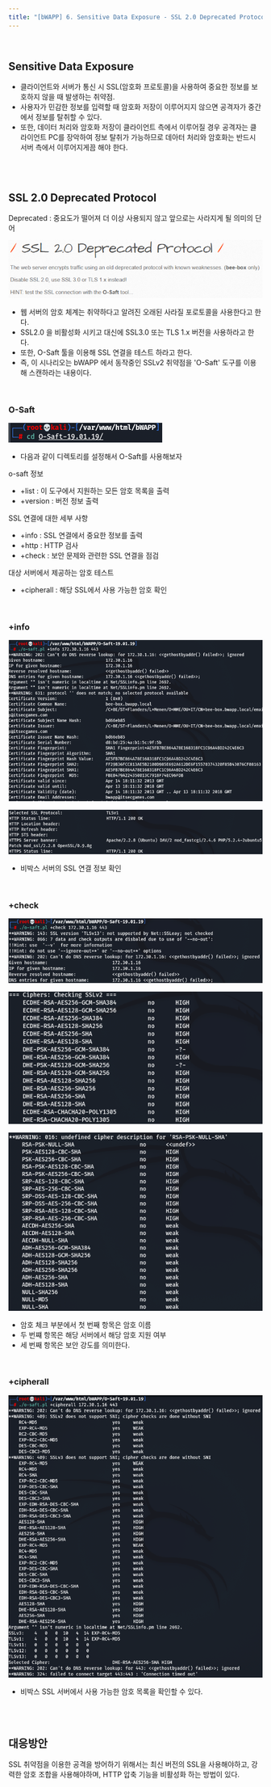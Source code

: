 ```yaml
---
title: "[bWAPP] 6. Sensitive Data Exposure - SSL 2.0 Deprecated Protocol"
---
```


<br>

## Sensitive Data Exposure

- 클라이언트와 서버가 통신 시 SSL(암호화 프로토콜)을 사용하여 중요한 정보를 보호하지 않을 때 발생하는 취약점.
- 사용자가 민감한 정보를 입력할 때 암호화 저장이 이루어지지 않으면 공격자가 중간에서 정보를 탈취할 수 있다.
- 또한, 데이터 처리와 암호화 저장이 클라이언트 측에서 이루어질 경우 공격자는 클라이언트 PC를 장악하여 정보 탈취가 가능하므로 데아터 처리와 암호화는 반드시 서버 측에서 이루어지게끔 해야 한다.

<br><br>

## SSL 2.0 Deprecated Protocol

Deprecated : 중요도가 떨어져 더 이상 사용되지 않고 앞으로는 사라지게 될 의미의 단어

![image-20220323211951829](https://raw.githubusercontent.com/EONION-TH3DB/image_repo/main/img/image-20220323211951829.png)

- 웹 서버의 암호 체계는 취약하다고 알려진 오래된 사라질 포로토콜을 사용한다고 한다.
- SSL2.0 을 비활성화 시키고 대신에 SSL3.0 또는 TLS 1.x 버전을 사용하라고 한다.
- 또한, O-Saft 툴을 이용해 SSL 연결을 테스트 하라고 한다.
- 즉, 이 시나리오는 bWAPP 에서 동작중인 SSLv2 취약점을 'O-Saft' 도구를 이용해 스캔하라는 내용이다.

<br>

### O-Saft

![image-20220323024138361](https://raw.githubusercontent.com/EONION-TH3DB/image_repo/main/img/image-20220323024138361.png)

- 다음과 같이 디렉토리를 설정해서 O-Saft를 사용해보자

o-saft 정보

- +list : 이 도구에서 지원하는 모든 암호 목록을 출력
- +version : 버전 정보 출력

SSL 연결에 대한 세부 사항

- +info : SSL 연결에서 중요한 정보를 출력
- +http : HTTP 검사
- +check : 보안 문제와 관련한 SSL 연결을 점검

대상 서버에서 제공하는 암호 테스트	

- +cipherall : 해당 SSL에서 사용 가능한 암호 확인

<BR>

### +info

![image-20220323212938911](https://raw.githubusercontent.com/EONION-TH3DB/image_repo/main/img/image-20220323212938911.png)

![image-20220323213100457](https://raw.githubusercontent.com/EONION-TH3DB/image_repo/main/img/image-20220323213100457.png)

- 비박스 서버의 SSL 연결 정보 확인

<BR>

### +check

![image-20220323213221690](https://raw.githubusercontent.com/EONION-TH3DB/image_repo/main/img/image-20220323213221690.png)

![image-20220323213240649](https://raw.githubusercontent.com/EONION-TH3DB/image_repo/main/img/image-20220323213240649.png)

![image-20220323213312202](https://raw.githubusercontent.com/EONION-TH3DB/image_repo/main/img/image-20220323213312202.png)

- 암호 체크 부분에서 첫 번째 항목은 암호 이름
- 두 번쨰 항목은 해당 서버에서 해당 암호 지원 여부
- 세 번째 항목은 보안 강도를 의미한다.

<br>

### +cipherall

![image-20220323213422135](https://raw.githubusercontent.com/EONION-TH3DB/image_repo/main/img/image-20220323213422135.png)

- 비박스 SSL 서버에서 사용 가능한 암호 목록을 확인할 수 있다.

<BR>

<BR>

## 대응방안

SSL 취약점을 이용한 공격을 방어하기 위해서는 최신 버전의 SSL을 사용해야하고, 강력한 암호 조합을 사용해야하며, HTTP 압축 기능을 비활성화 하는 방법이 있다.
